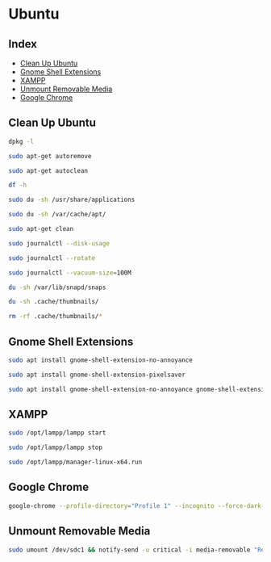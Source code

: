 # Ubuntu

## Index
* [Clean Up Ubuntu](https://github.com/almaduri/ubuntu#clean-up-ubuntu)
* [Gnome Shell Extensions](https://github.com/almaduri/ubuntu#gnome-shell-extensions)
* [XAMPP](https://github.com/almaduri/ubuntu#xampp)
* [Unmount Removable Media](https://github.com/almaduri/ubuntu#unmount-removable-media)
* [Google Chrome](https://github.com/almaduri/ubuntu#google-chrome)

## Clean Up Ubuntu

```BASH
dpkg -l
```

```BASH
sudo apt-get autoremove
```

```BASH
sudo apt-get autoclean
```

```BASH
df -h
```

```BASH
sudo du -sh /usr/share/applications
```

```BASH
sudo du -sh /var/cache/apt/
```

```BASH
sudo apt-get clean
```

```BASH
sudo journalctl --disk-usage
```

```BASH
sudo journalctl --rotate
```

```BASH
sudo journalctl --vacuum-size=100M
```

```BASH
du -sh /var/lib/snapd/snaps
```

```BASH
du -sh .cache/thumbnails/
```

```BASH
rm -rf .cache/thumbnails/*
```

## Gnome Shell Extensions

```BASH
sudo apt install gnome-shell-extension-no-annoyance
```

```BASH
sudo apt install gnome-shell-extension-pixelsaver
```

```BASH
sudo apt install gnome-shell-extension-no-annoyance gnome-shell-extension-pixelsaver
```

## XAMPP

```BASH
sudo /opt/lampp/lampp start
```

```BASH
sudo /opt/lampp/lampp stop
```

```BASH
sudo /opt/lampp/manager-linux-x64.run
```

## Google Chrome

```BASH
google-chrome --profile-directory="Profile 1" --incognito --force-dark-mode
```

## Unmount Removable Media

```BASH
sudo umount /dev/sdc1 && notify-send -u critical -i media-removable "Removable Media" "Successfully Unmounted"
```